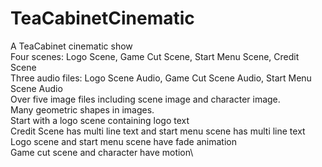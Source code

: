 # TeaCabinetCinematic
A TeaCabinet cinematic show\
Four scenes: Logo Scene, Game Cut Scene, Start Menu Scene, Credit Scene\
Three audio files: Logo Scene Audio, Game Cut Scene Audio, Start Menu Scene Audio\
Over five image files including scene image and character image.\
Many geometric shapes in images.\
Start with a logo scene containing logo text\
Credit Scene has multi line text and start menu scene has multi line text\
Logo scene and start menu scene have fade animation\
Game cut scene and character have motion\
